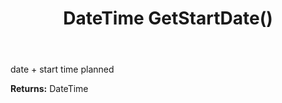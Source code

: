 ﻿---
uid: crmscript_ref_NSAppointment_GetStartDate
title: DateTime GetStartDate()
intellisense: NSAppointment.GetStartDate
keywords: NSAppointment, GetStartDate
so.topic: reference
---

date + start time planned

**Returns:** DateTime


